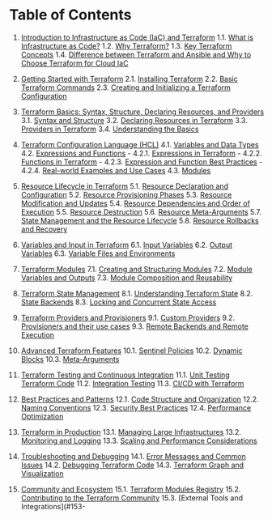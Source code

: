 
# Table of Contents

1. [Introduction to Infrastructure as Code (IaC) and Terraform](#1-introduction-to-infrastructure-as-code-iac-and-terraform)
    1.1. [What is Infrastructure as Code?](#11-what-is-infrastructure-as-code)
    1.2. [Why Terraform?](#12-why-terraform)
    1.3. [Key Terraform Concepts](#13-key-terraform-concepts)
    1.4. [Difference between Terraform and Ansible and Why to Choose Terraform for Cloud IaC](#14-difference-between-terraform-and-ansible-and-why-to-choose-terraform-for-cloud-iac)

2. [Getting Started with Terraform](#2-getting-started-with-terraform)
    2.1. [Installing Terraform](#21-installing-terraform)
    2.2. [Basic Terraform Commands](#22-basic-terraform-commands)
    2.3. [Creating and Initializing a Terraform Configuration](#23-creating-and-initializing-a-terraform-configuration)

3. [Terraform Basics: Syntax, Structure, Declaring Resources, and Providers](#3-terraform-basics-syntax-structure-declaring-resources-and-providers)
    3.1. [Syntax and Structure](#31-syntax-and-structure)
    3.2. [Declaring Resources in Terraform](#32-declaring-resources-in-terraform)
    3.3. [Providers in Terraform](#33-providers-in-terraform)
    3.4. [Understanding the Basics](#34-understanding-the-basics)

4. [Terraform Configuration Language (HCL)](#4-terraform-configuration-language-hcl)
    4.1. [Variables and Data Types](#41-variables-and-data-types)
    4.2. [Expressions and Functions](#42-expressions-and-functions)
        - 4.2.1. [Expressions in Terraform](#421-expressions-in-terraform)
        - 4.2.2. [Functions in Terraform](#422-functions-in-terraform)
        - 4.2.3. [Expression and Function Best Practices](#423-expression-and-function-best-practices)
        - 4.2.4. [Real-world Examples and Use Cases](#424-real-world-examples-and-use-cases)
    4.3. [Modules](#43-modules)

5. [Resource Lifecycle in Terraform](#5-resource-lifecycle-in-terraform)
    5.1. [Resource Declaration and Configuration](#51-resource-declaration-and-configuration)
    5.2. [Resource Provisioning Phases](#52-resource-provisioning-phases)
    5.3. [Resource Modification and Updates](#53-resource-modification-and-updates)
    5.4. [Resource Dependencies and Order of Execution](#54-resource-dependencies-and-order-of-execution)
    5.5. [Resource Destruction](#55-resource-destruction)
    5.6. [Resource Meta-Arguments](#56-resource-meta-arguments)
    5.7. [State Management and the Resource Lifecycle](#57-state-management-and-the-resource-lifecycle)
    5.8. [Resource Rollbacks and Recovery](#58-resource-rollbacks-and-recovery)

6. [Variables and Input in Terraform](#6-variables-and-input-in-terraform)
    6.1. [Input Variables](#61-input-variables)
    6.2. [Output Variables](#62-output-variables)
    6.3. [Variable Files and Environments](#63-variable-files-and-environments)

7. [Terraform Modules](#7-terraform-modules)
    7.1. [Creating and Structuring Modules](#71-creating-and-structuring-modules)
    7.2. [Module Variables and Outputs](#72-module-variables-and-outputs)
    7.3. [Module Composition and Reusability](#73-module-composition-and-reusability)

8. [Terraform State Management](#8-terraform-state-management)
    8.1. [Understanding Terraform State](#81-understanding-terraform-state)
    8.2. [State Backends](#82-state-backends)
    8.3. [Locking and Concurrent State Access](#83-locking-and-concurrent-state-access)

9. [Terraform Providers and Provisioners](#9-terraform-providers-and-provisioners)
    9.1. [Custom Providers](#91-custom-providers)
    9.2. [Provisioners and their use cases](#92-provisioners-and-their-use-cases)
    9.3. [Remote Backends and Remote Execution](#93-remote-backends-and-remote-execution)

10. [Advanced Terraform Features](#10-advanced-terraform-features)
    10.1. [Sentinel Policies](#101-sentinel-policies)
    10.2. [Dynamic Blocks](#102-dynamic-blocks)
    10.3. [Meta-Arguments](#103-meta-arguments)

11. [Terraform Testing and Continuous Integration](#11-terraform-testing-and-continuous-integration)
    11.1. [Unit Testing Terraform Code](#111-unit-testing-terraform-code)
    11.2. [Integration Testing](#112-integration-testing)
    11.3. [CI/CD with Terraform](#113-cicd-with-terraform)

12. [Best Practices and Patterns](#12-best-practices-and-patterns)
    12.1. [Code Structure and Organization](#121-code-structure-and-organization)
    12.2. [Naming Conventions](#122-naming-conventions)
    12.3. [Security Best Practices](#123-security-best-practices)
    12.4. [Performance Optimization](#124-performance-optimization)

13. [Terraform in Production](#13-terraform-in-production)
    13.1. [Managing Large Infrastructures](#131-managing-large-infrastructures)
    13.2. [Monitoring and Logging](#132-monitoring-and-logging)
    13.3. [Scaling and Performance Considerations](#133-scaling-and-performance-considerations)

14. [Troubleshooting and Debugging](#14-troubleshooting-and-debugging)
    14.1. [Error Messages and Common Issues](#141-error-messages-and-common-issues)
    14.2. [Debugging Terraform Code](#142-debugging-terraform-code)
    14.3. [Terraform Graph and Visualization](#143-terraform-graph-and-visualization)

15. [Community and Ecosystem](#15-community-and-ecosystem)
    15.1. [Terraform Modules Registry](#151-terraform-modules-registry)
    15.2. [Contributing to the Terraform Community](#152-contributing-to-the-terraform-community)
    15.3. [External Tools and Integrations](#153-
